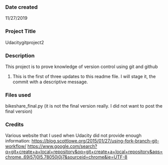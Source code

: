 ### Date created
11/27/2019

### Project Title
Udacitygitproject2

### Description
This project is to prove knowledge of version control using git and github
1. This is the first of three updates to this readme file.  I will stage it, the commit with a descriptive message.



### Files used
bikeshare_final.py (it is not the final version really.  I did not want to post the final version)

### Credits
Various website that I used when Udacity did not provide enough information:
https://blog.scottlowe.org/2015/01/27/using-fork-branch-git-workflow/
https://www.google.com/search?q=git+create+a+local+repository&oq=git+create+a+local+repository&aqs=chrome..69i57j0l5.78050j0j7&sourceid=chrome&ie=UTF-8



